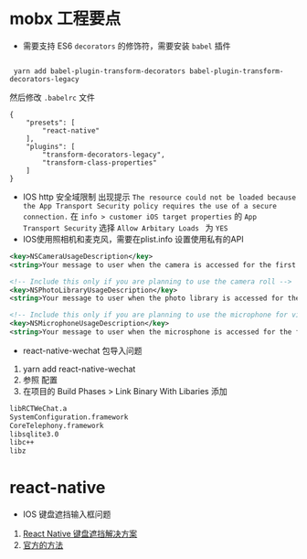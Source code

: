 # mobx 工程要点
* 需要支持 ES6 `decorators` 的修饰符，需要安装 `babel` 插件
```shell

 yarn add babel-plugin-transform-decorators babel-plugin-transform-decorators-legacy

```
然后修改 `.babelrc` 文件
```
{
    "presets": [
        "react-native"
    ],
    "plugins": [
        "transform-decorators-legacy",
        "transform-class-properties"
    ]
}

```
* IOS http 安全域限制
出现提示  `The resource could not be loaded because the App Transport Security policy requires the use of a secure connection.`
在 `info > customer iOS target properties` 的  `App Transport Security` 选择 `Allow Arbitary Loads ` 为 `YES`
* IOS使用照相机和麦克风，需要在plist.info 设置使用私有的API
```xml
<key>NSCameraUsageDescription</key>
<string>Your message to user when the camera is accessed for the first time</string>

<!-- Include this only if you are planning to use the camera roll -->
<key>NSPhotoLibraryUsageDescription</key>
<string>Your message to user when the photo library is accessed for the first time</string>

<!-- Include this only if you are planning to use the microphone for video recording -->
<key>NSMicrophoneUsageDescription</key>
<string>Your message to user when the microsphone is accessed for the first time</string>
```

* react-native-wechat 包导入问题

1. yarn add react-native-wechat
2. 参照 配置
3. 在项目的 Build Phases > Link Binary With Libaries 添加

```bash 
libRCTWeChat.a
SystemConfiguration.framework
CoreTelephony.framework
libsqlite3.0
libc++
libz

```

# react-native
* IOS 键盘遮挡输入框问题
1. [React Native 键盘遮挡解决方案](https://github.com/LiveBOS/blog/issues/1)
2. [官方的方法](http://facebook.github.io/react-native/docs/keyboardavoidingview.html)
